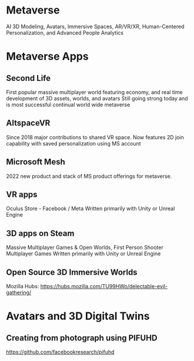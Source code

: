 # Metaverse
AI 3D Modeling, Avatars, Immersive Spaces, AR/VR/XR, Human-Centered Personalization, and Advanced People Analytics

# Metaverse Apps

## Second Life
First popular massive multiplayer world featuring economy, and real time development of 3D assets, worlds, and avatars
Still going strong today and is most successful continual world wide metaverse

## AltspaceVR
Since 2018 major contributions to shared VR space.  Now features 2D join capability with saved personalization using MS account

## Microsoft Mesh
2022 new product and stack of MS product offerings for metaverse.

## VR apps
Oculus Store - Facebook / Meta
Written primarily with Unity or Unreal Engine

## 3D apps on Steam
Massive Multiplayer Games & Open Worlds, First Person Shooter Multiplayer Games
Written primarily with Unity or Unreal Engine

## Open Source 3D Immersive Worlds
Mozilla Hubs:  https://hubs.mozilla.com/TU99HWo/delectable-evil-gathering/



# Avatars and 3D Digital Twins
## Creating from photograph using PIFUHD
https://github.com/facebookresearch/pifuhd
